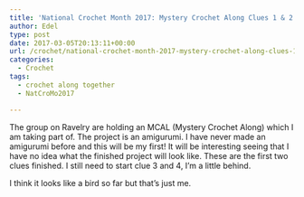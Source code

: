 ```yaml
---
title: 'National Crochet Month 2017: Mystery Crochet Along Clues 1 & 2'
author: Edel
type: post
date: 2017-03-05T20:13:11+00:00
url: /crochet/national-crochet-month-2017-mystery-crochet-along-clues-1-2/
categories:
  - Crochet
tags:
  - crochet along together
  - NatCroMo2017

---
```

The group []() on Ravelry are holding an MCAL (Mystery Crochet Along) which I am taking part of. The project is an amigurumi. I have never made an amigurumi before and this will be my first! It will be interesting seeing that I have no idea what the finished project will look like. These are the first two clues finished. I still need to start clue 3 and 4, I&#8217;m a little behind.

I think it looks like a bird so far but that&#8217;s just me.